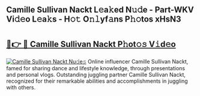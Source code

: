 ## Camille Sullivan Nackt L𝚎a𝚔ed N𝚞𝚍e - Part-WKV Vi𝚍𝚎o L𝚎a𝚔s - H𝚘𝚝 O𝚗𝚕yf𝚊ns P𝚑𝚘tos xHsN3

# <h2><a href="http://kf2w4c.oniu.top/?m=Camille+Sullivan+Nackt">🔗👉 🔴 Camille Sullivan Nackt P𝚑ot𝚘𝚜 V𝚒d𝚎o</a></h2>

[![Camille Sullivan Nackt Nu𝚍e𝚜](https://i.imgur.com/0qMVB7G.gif)](http://kf2w4c.oniu.top/?m=Camille+Sullivan+Nackt)
Online influencer Camille Sullivan Nackt, famed for sharing dance and lifestyle knowledge, through presentations and personal vlogs. Outstanding juggling partner Camille Sullivan Nackt, recognized for their remarkable abilities and accomplishments in juggling with others.  
